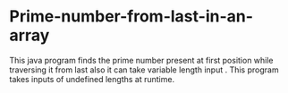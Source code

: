 # Prime-number-from-last-in-an-array
This java program finds the prime number present at first position while traversing it from last also it can take variable length input .
This program takes inputs of undefined lengths at runtime.
